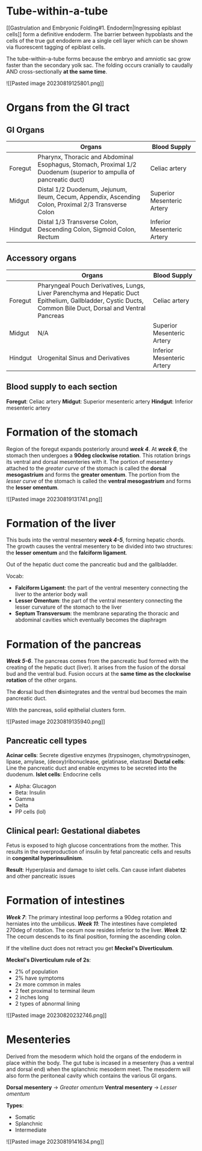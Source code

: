 # Tube-within-a-tube
[[Gastrulation and Embryonic Folding#1. Endoderm|Ingressing epiblast cells]] form a definitive endoderm. The barrier between hypoblasts and the cells of the true gut endoderm are a single cell layer which can be shown via fluorescent tagging of epiblast cells.

The tube-within-a-tube forms because the embryo and amniotic sac grow faster than the secondary yolk sac. The folding occurs cranially to caudally AND cross-sectionally **at the same time**.

![[Pasted image 20230819125801.png]]
# Organs from the GI tract
## GI Organs
|         | Organs                                                                                                             | Blood Supply  |
| ------- | ------------------------------------------------------------------------------------------------------------------ | ------------- | 
| Foregut | Pharynx, Thoracic and Abdominal Esophagus, Stomach, Proximal 1/2 Duodenum (superior to ampulla of pancreatic duct) | Celiac artery | 
| Midgut  | Distal 1/2 Duodenum, Jejunum, Ileum, Cecum, Appendix, Ascending Colon, Proximal 2/3 Transverse Colon               | Superior Mesenteric Artery |
| Hindgut | Distal 1/3 Transverse Colon, Descending Colon, Sigmoid Colon, Rectum                                               | Inferior Mesenteric Artery |
## Accessory organs
|         | Organs                                                                                                             | Blood Supply  |
| ------- | ------------------------------------------------------------------------------------------------------------------ | ------------- | 
| Foregut | Pharyngeal Pouch Derivatives, Lungs, Liver Parenchyma and Hepatic Duct Epithelium, Gallbladder, Cystic Ducts, Common Bile Duct, Dorsal and Ventral Pancreas | Celiac artery | 
| Midgut  | N/A               | Superior Mesenteric Artery |
| Hindgut | Urogenital Sinus and Derivatives                                               | Inferior Mesenteric Artery |
## Blood supply to each section
**Foregut**: Celiac artery
**Midgut**: Superior mesenteric artery
**Hindgut**: Inferior mesenteric artery
# Formation of the stomach
Region of the foregut expands posteriorly around ***week 4***. At ***week 6***, the stomach then undergoes a **90deg clockwise rotation**. This rotation brings its ventral and dorsal mesenteries with it. The portion of mesentery attached to the *greater curve* of the stomach is called the **dorsal mesogastrium** and forms the **greater omentum**. The portion from the *lesser curve* of the stomach is called the **ventral mesogastrium** and forms the **lesser omentum**.

![[Pasted image 20230819131741.png]]
# Formation of the liver
This buds into the ventral mesentery ***week 4-5***, forming hepatic chords. The growth causes the ventral mesentery to be divided into two structures: the **lesser omentum** and the **falciform ligament**.

Out of the hepatic duct come the pancreatic bud and the gallbladder.

Vocab:
- **Falciform Ligament**: the part of the ventral mesentery connecting the liver to the anterior body wall 
- **Lesser Omentum**: the part of the ventral mesentery connecting the lesser curvature of the stomach to the liver 
- **Septum Transversum**: the membrane separating the thoracic and abdominal cavities which eventually becomes the diaphragm
# Formation of the pancreas
***Week 5-6***. The pancreas comes from the pancreatic bud formed with the creating of the hepatic duct (liver). It arises from the fusion of the dorsal bud and the ventral bud. Fusion occurs at the **same time as the clockwise rotation** of the other organs.

The **d**orsal bud then **d**isintegrates and the ventral bud becomes the main pancreatic duct.

With the pancreas, solid epithelial clusters form.

![[Pasted image 20230819135940.png]]
## Pancreatic cell types
**Acinar cells**: Secrete digestive enzymes (trypsinogen, chymotrypsinogen, lipase, amylase, (deoxy)ribonuclease, gelatinase, elastase)
**Ductal cells**: Line the pancreatic duct and enable enzymes to be secreted into the duodenum.
**Islet cells**: Endocrine cells
- Alpha: Glucagon
- Beta: Insulin
- Gamma
- Delta
- PP cells (lol)
## Clinical pearl: Gestational diabetes
Fetus is exposed to high glucose concentrations from the mother. This results in the overproduction of insulin by fetal pancreatic cells and results in **congenital hyperinsulinism**.

**Result**: Hyperplasia and damage to islet cells. Can cause infant diabetes and other pancreatic issues
# Formation of intestines
***Week 7***: The primary intestinal loop performs a 90deg rotation and herniates into the umbilicus. 
***Week 11***: The intestines have completed 270deg of rotation. The cecum now resides inferior to the liver.
***Week 12***: The cecum descends to its final position, forming the ascending colon.

If the vitelline duct does not retract you get **Meckel's Diverticulum**.

**Meckel's Diverticulum** **rule of 2s**:
- 2% of population
- 2% have symptoms
- 2x more common in males
- 2 feet proximal to terminal ileum
- 2 inches long
- 2 types of abnormal lining

![[Pasted image 20230820232746.png]]
# Mesenteries
Derived from the mesoderm which hold the organs of the endoderm in place within the body. The gut tube is incased in a mesentery (has a ventral and dorsal end) when the splanchnic mesoderm meet. The mesoderm will also form the peritoneal cavity which contains the various GI organs. 

**Dorsal mesentery** → *Greater omentum* 
**Ventral mesentery** → *Lesser omentum*

**Types**:
- Somatic
- Splanchnic
- Intermediate

![[Pasted image 20230819141634.png]]